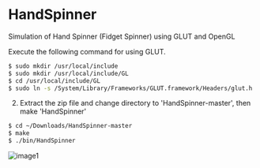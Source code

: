 # HandSpinner
Simulation of Hand Spinner (Fidget Spinner) using GLUT and OpenGL

Execute the following command for using GLUT.
``` sh
$ sudo mkdir /usr/local/include
$ sudo mkdir /usr/local/include/GL
$ cd /usr/local/include/GL
$ sudo ln -s /System/Library/Frameworks/GLUT.framework/Headers/glut.h .
```
2. Extract the zip file and change directory to 'HandSpinner-master', then make 'HandSpinner'
``` sh
$ cd ~/Downloads/HandSpinner-master
$ make
$ ./bin/HandSpinner
```


![image1](https://github.com/szkny/HandSpinner/wiki/images/fidget1.gif)
